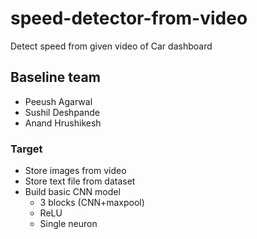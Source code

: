 # speed-detector-from-video

Detect speed from given video of Car dashboard

## Baseline team

+ Peeush Agarwal
+ Sushil Deshpande
+ Anand Hrushikesh

### Target

+ Store images from video
+ Store text file from dataset
+ Build basic CNN model  
  + 3 blocks (CNN+maxpool)
  + ReLU
  + Single neuron

